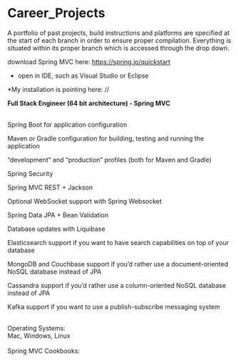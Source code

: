 # Career_Projects
A portfolio of past projects, build instructions and platforms are specified at the start of each branch in order to ensure proper compilation.  Everything is situated within its proper branch which is accessed through the drop down.   

download Spring MVC here: https://spring.io/quickstart

* open in IDE, such as Visual Studio or Eclipse

*My installation is pointing here: //

<div><b>Full Stack Engineer (64 bit architecture) - Spring MVC</b></div>
<br>
<div>
    
   Spring Boot for application configuration
   
   Maven or Gradle configuration for building, testing and running the application
   
   “development” and “production” profiles (both for Maven and Gradle)
   
   Spring Security
   
   Spring MVC REST + Jackson
   
   Optional WebSocket support with Spring Websocket
   
   Spring Data JPA + Bean Validation
   
   Database updates with Liquibase
   
   Elasticsearch support if you want to have search capabilities on top of your database
   
   MongoDB and Couchbase support if you’d rather use a document-oriented NoSQL database instead of JPA
   
   Cassandra support if you’d rather use a column-oriented NoSQL database instead of JPA
   
   Kafka support if you want to use a publish-subscribe messaging system

</div>
<br>
<div>Operating Systems:</div>
Mac, Windows, Linux
<br>
<br>
Spring MVC Cookbooks:



